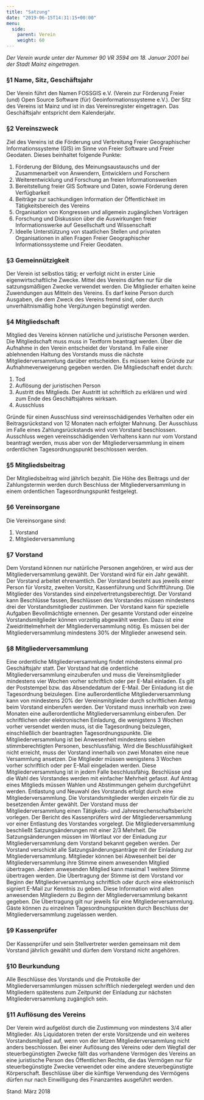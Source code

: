 ```yaml
---
title: "Satzung"
date: "2019-06-15T14:31:15+00:00"
menu:
  side:
    parent: Verein
    weight: 60
---
```


_Der Verein wurde unter der Nummer 90 VR 3594 am 18\. Januar 2001 bei der Stadt Mainz eingetragen._

### §1 Name, Sitz, Geschäftsjahr

Der Verein führt den Namen FOSSGIS e.V. (Verein zur Förderung Freier (und) Open Source Software (für) Geoinformationssysteme e.V.). Der Sitz des Vereins ist Mainz und ist in das Vereinsregister eingetragen. Das Geschäftsjahr entspricht dem Kalenderjahr.  

### §2 Vereinszweck

Ziel des Vereins ist die Förderung und Verbreitung Freier Geographischer Informationssysteme (GIS) im Sinne von Freier Software und Freier Geodaten. Dieses beinhaltet folgende Punkte:

1.  Förderung der Bildung, des Meinungsaustauschs und der Zusammenarbeit von Anwendern, Entwicklern und Forschern
2.  Weiterentwicklung und Forschung an freien Informationswerken
3.  Bereitstellung freier GIS Software und Daten, sowie Förderung deren Verfügbarkeit
4.  Beiträge zur sachkundigen Information der Öffentlichkeit im Tätigkeitsbereich des Vereins
5.  Organisation von Kongressen und allgemein zugänglichen Vorträgen
6.  Forschung und Diskussion über die Auswirkungen freier Informationswerke auf Gesellschaft und Wissenschaft
7.  Ideelle Unterstützung von staatlichen Stellen und privaten Organisationen in allen Fragen Freier Geographischer Informationssysteme und Freier Geodaten.

### §3 Gemeinnützigkeit

Der Verein ist selbstlos tätig; er verfolgt nicht in erster Linie eigenwirtschaftliche Zwecke. Mittel des Vereins dürfen nur für die satzungsmäßigen Zwecke verwendet werden. Die Mitglieder erhalten keine Zuwendungen aus Mitteln des Vereins. Es darf keine Person durch Ausgaben, die dem Zweck des Vereins fremd sind, oder durch unverhältnismäßig hohe Vergütungen begünstigt werden.  

### §4 Mitgliedschaft

Mitglied des Vereins können natürliche und juristische Personen werden. Die Mitgliedschaft muss muss in Textform beantragt werden. Über die Aufnahme in den Verein entscheidet der Vorstand. Im Falle einer ablehnenden Haltung des Vorstands muss die nächste Mitgliederversammlung darüber entscheiden. Es müssen keine Gründe zur Aufnahmeverweigerung gegeben werden. Die Mitgliedschaft endet durch:

1.  Tod
2.  Auflösung der juristischen Person
3.  Austritt des Mitglieds. Der Austritt ist schriftlich zu erklären und wird zum Ende des Geschäftsjahres wirksam.
4.  Ausschluss

Gründe für einen Ausschluss sind vereinsschädigendes Verhalten oder ein Beitragsrückstand von 12 Monaten nach erfolgter Mahnung. Der Ausschluss im Falle eines Zahlungsrückstands wird vom Vorstand beschlossen. Ausschluss wegen vereinsschädigenden Verhaltens kann nur vom Vorstand beantragt werden, muss aber von der Mitgliederversammlung in einem ordentlichen Tagesordnungspunkt beschlossen werden.  

### §5 Mitgliedsbeitrag

Der Mitgliedsbeitrag wird jährlich bezahlt. Die Höhe des Beitrags und der Zahlungstermin werden durch Beschluss der Mitgliederversammlung in einem ordentlichen Tagesordnungspunkt festgelegt.  

### §6 Vereinsorgane

Die Vereinsorgane sind:

1.  Vorstand
2.  Mitgliederversammlung

### §7 Vorstand

Dem Vorstand können nur natürliche Personen angehören, er wird aus der Mitgliederversammlung gewählt. Der Vorstand wird für ein Jahr gewählt. Der Vorstand arbeitet ehrenamtlich. Der Vorstand besteht aus jeweils einer Person für Vorsitz, zweiten Vorsitz, Kassenführung und Schriftführung. Die Mitglieder des Vorstandes sind einzelvertretungsberechtigt. Der Vorstand kann Beschlüsse fassen, Beschlüssen des Vorstandes müssen mindestens drei der Vorstandsmitglieder zustimmen. Der Vorstand kann für spezielle Aufgaben Bevollmächtigte ernennen. Der gesamte Vorstand oder einzelne Vorstandsmitglieder können vorzeitig abgewählt werden. Dazu ist eine Zweidrittelmehrheit der Mitgliederversammlung nötig. Es müssen bei der Mitgliederversammlung mindestens 30% der Mitglieder anwesend sein.  

### §8 Mitgliederversammlung

Eine ordentliche Mitgliederversammlung findet mindestens einmal pro Geschäftsjahr statt. Der Vorstand hat die ordentliche Mitgliederversammlung einzuberufen und muss die Vereinsmitglieder mindestens vier Wochen vorher schriftlich oder per E-Mail einladen. Es gilt der Poststempel bzw. das Absendedatum der E-Mail. Der Einladung ist die Tagesordnung beizulegen. Eine außerordentliche Mitgliederversammlung kann von mindestens 20% der Vereinsmitglieder durch schriftlichen Antrag beim Vorstand einberufen werden. Der Vorstand muss innerhalb von zwei Monaten eine außerordentliche Mitgliederversammlung einberufen. Der schriftlichen oder elektronischen Einladung, die wenigstens 3 Wochen vorher versendet werden muss, ist die Tagesordnung beizulegen, einschließlich der beantragten Tagesordnungspunkte. Die Mitgliederversammlung ist bei Anwesenheit mindestens sieben stimmberechtigten Personen, beschlussfähig. Wird die Beschlussfähigkeit nicht erreicht, muss der Vorstand innerhalb von zwei Monaten eine neue Versammlung ansetzen. Die Mitglieder müssen wenigstens 3 Wochen vorher schriftlich oder per E-Mail eingeladen werden. Diese Mitgliederversammlung ist in jedem Falle beschlussfähig. Beschlüsse und die Wahl des Vorstandes werden mit einfacher Mehrheit gefasst. Auf Antrag eines Mitglieds müssen Wahlen und Abstimmungen geheim durchgeführt werden. Entlastung und Neuwahl des Vorstands erfolgt durch eine Mitgliederversammlung. Die Vorstandsmitglieder werden einzeln für die zu besetzenden Ämter gewählt. Der Vorstand muss der Mitgliederversammlung einen Tätigkeits- und Jahresrechenschaftsbericht vorlegen. Der Bericht des Kassenprüfers wird der Mitgliederversammlung vor einer Entlastung des Vorstandes vorgelegt. Die Mitgliederversammlung beschließt Satzungsänderungen mit einer 2/3 Mehrheit. Die Satzungsänderungen müssen im Wortlaut vor der Einladung zur Mitgliederversammlung dem Vorstand bekannt gegeben werden. Der Vorstand verschickt alle Satzungsänderungsanträge mit der Einladung zur Mitgliederversammlung. Mitglieder können bei Abwesenheit bei der Mitgliederversammlung ihre Stimme einem anwesenden Mitglied übertragen. Jedem anwesenden Mitglied kann maximal 1 weitere Stimme übertragen werden. Die Übertragung der Stimme ist dem Vorstand vor Beginn der Mitgliederversammlung schriftlich oder durch eine elektronisch signiert E-Mail zur Kenntnis zu geben. Diese Information wird allen anwesenden Mitgliedern zu Beginn der Mitgliederversammlung bekannt gegeben. Die Übertragung gilt nur jeweils für eine Mitgliederversammlung. Gäste können zu einzelnen Tagesordnungspunkten durch Beschluss der Mitgliederversammlung zugelassen werden.

### §9 Kassenprüfer

Der Kassenprüfer und sein Stellvertreter werden gemeinsam mit dem Vorstand jährlich gewählt und dürfen dem Vorstand nicht angehören.  

### §10 Beurkundung

Alle Beschlüsse des Vorstands und die Protokolle der Mitgliederversammlungen müssen schriftlich niedergelegt werden und den Mitgliedern spätestens zum Zeitpunkt der Einladung zur nächsten Mitgliederversammlung zugänglich sein.  

### §11 Auflösung des Vereins

Der Verein wird aufgelöst durch die Zustimmung von mindestens 3/4 aller Mitglieder. Als Liquidatoren treten der erste Vorsitzende und ein weiteres Vorstandsmitglied auf, wenn von der letzen Mitgliederversammlung nicht anders beschlossen. Bei einer Auflösung des Vereins oder dem Wegfall der steuerbegünstigten Zwecke fällt das vorhandene Vermögen des Vereins an eine juristische Person des Öffentlichen Rechts, die das Vermögen nur für steuerbegünstigte Zwecke verwendet oder eine andere steuerbegünstigte Körperschaft. Beschlüsse über die künftige Verwendung des Vermögens dürfen nur nach Einwilligung des Finanzamtes ausgeführt werden.

Stand: März 2018
